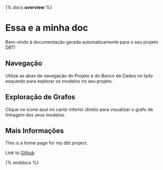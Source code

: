 {% docs __overview__ %}

# Essa e a minha doc

Bem-vindo à documentação gerada automaticamente para o seu projeto DBT!

<!-- ![image](https://suajornadadedados.com.br/wp-content/uploads/2024/05/Logo.svg) -->

## Navegação

Utilize as abas de navegação do Projeto e do Banco de Dados no lado esquerdo para explorar os modelos no seu projeto.

## Exploração de Grafos

Clique no ícone azul no canto inferior direito para visualizar o grafo de linhagem dos seus modelos.

## Mais Informações

This is a home page for my dbt project.

Link to [Github](<https://github.com/amenoarnt/new-project-dbt-northwind/tree/main>)

{% enddocs %}